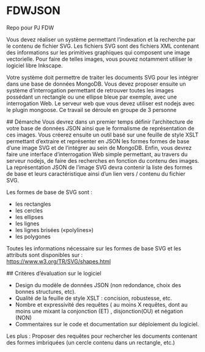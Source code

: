 # FDWJSON
Repo pour PJ FDW

Vous devez réaliser un système permettant l’indexation et la recherche par le contenu de fichier SVG. Les fichiers SVG sont des fichiers XML contenant des informations sur les primitives graphiques qui composent une image vectorielle. Pour faire de telles images, vous pouvez notamment utiliser le logiciel libre Inkscape.

Votre système doit permettre de traiter les documents SVG pour les intégrer dans une base de données MongoDB. Vous devez proposer ensuite un système d’interrogation permettant de retrouver toutes les images possédant un rectangle ou une ellipse bleue par exemple, avec une interrogation Web. Le serveur web que vous devez utiliser est nodejs avec le plugin mongoose.
Ce travail se déroule en groupe de 3 personne

## Démarche
Vous devrez dans un premier temps définir l’architecture de votre base de données JSON ainsi que le formalisme de représentation de ces images. Vous créerez ensuite un outil basé sur une feuille de style XSLT permettant d’extraire et représenter en JSON les formes formes de base d’une image SVG et de l’intégrer au sein de MongoDB. Enfin, vous devrez faire une interface d’interrogation Web simple permettant, au travers du serveur nodejs, de faire des recherches en fonction du contenu des images.
La représentation JSON de l’image SVG devra contenir la liste des formes de base et leurs caractéristique ainsi d’un lien vers / contenu du fichier SVG. 

Les formes de base de SVG sont :
- les rectangles
- les cercles
- les ellipses
- les lignes
- les lignes brisées («polylines»)
- les polygones

Toutes les informations nécessaire sur les formes de base SVG et les attributs sont disponibles sur :  
https://www.w3.org/TR/SVG/shapes.html

## Critères d’évaluation sur le logiciel
- Design du modèle de données JSON (non redondance, choix des bonnes structures, etc).
- Qualité de la feuille de style XSLT : concision, robustesse, etc.
- Nombre et expressivité des requêtes ( au moins X requêtes, dont au moins une mixant la conjonction (ET) , disjonction(OU) et négation (NON)
- Commentaires sur le code et documentation sur déploiement du logiciel.

Les plus : 
Proposer des requêtes pour rechercher les documents contenant des formes imbriquées (un cercle contenu dans un rectangle, etc.)